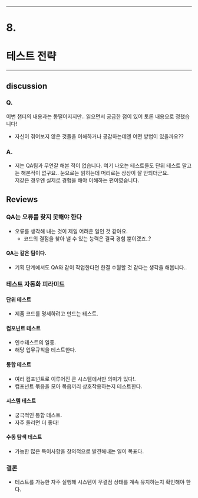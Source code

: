 <hr>

# 8.
# 테스트 전략
<hr>

## discussion

### Q. 
이번 챕터의 내용과는 동떨어지지만.. 읽으면서 궁금한 점이 있어 토론 내용으로 정했습니다!

- 자신이 겪어보지 않은 것들을 이해하거나 공감하는데엔 어떤 방법이 있을까요??

### A. 
- 저는 QA팀과 무언갈 해본 적이 없습니다. 여기 나오는 테스트들도 단위 테스트 말고는 해본적이 없구요.. 눈으로는 읽히는데 머리로는 상상이 잘 안되더군요. <br>
저같은 경우엔 실제로 경험을 해야 이해하는 편이였습니다. 


## Reviews
### QA는 오류를 찾지 못해야 한다

- 오류를 생각해 내는 것이 제일 어려운 일인 것 같아요.
    - 코드의 결점을 찾아 낼 수 있는 능력은  결국 경험 뿐이겠죠..?

#### QA는 같은 팀이다.

- 기획 단계에서도 QA와 같이 작업한다면 한결 수월할 것 같다는 생각을 해봅니다..

### 테스트 자동화 피라미드

#### 단위 테스트

- 제품 코드를 명세하려고 만드는 테스트.

#### 컴포넌트 테스트

- 인수테스트의 일종.
- 해당 업무규칙을 테스트한다.

#### 통합 테스트

- 여러 컴포넌트로 이루어진 큰 시스템에서만 의미가 있다!.
- 컴포넌트 묶음을 모아 묶음끼리 상호작용하는지 테스트한다.

#### 시스템 테스트

- 궁극적인 통합 테스트.
- 자주 돌리면 더 좋다!

#### 수동 탐색 테스트

- 가능한 많은 특이사항을 창의적으로 발견해내는 일이 목표다.

### 결론

- 테스트를 가능한 자주 실행해 시스템이 무결점 상태를 계속 유지하는지 확인해야 한다.
